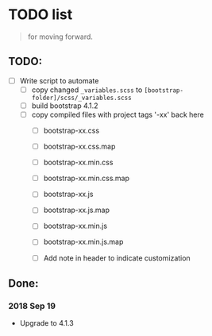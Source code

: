# TODO list
> for moving forward.

## TODO:
- [ ] Write script to automate
	- [ ] copy changed `_variables.scss` to `[bootstrap-folder]/scss/_variables.scss`
	- [ ] build bootstrap 4.1.2
	- [ ] copy compiled files with project tags '-xx' back here
		- [ ] bootstrap-xx.css
		- [ ] bootstrap-xx.css.map
		- [ ] bootstrap-xx.min.css
		- [ ] bootstrap-xx.min.css.map
		- [ ] bootstrap-xx.js
		- [ ] bootstrap-xx.js.map
		- [ ] bootstrap-xx.min.js
		- [ ] bootstrap-xx.min.js.map
		- [ ] Add note in header to indicate customization


## Done:
### 2018 Sep 19
- Upgrade to 4.1.3
